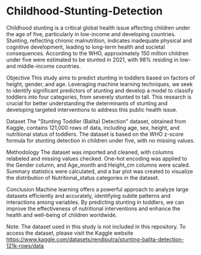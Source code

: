 # Childhood-Stunting-Detection

Childhood stunting is a critical global health issue affecting children under the age of five, particularly in low-income and developing countries. Stunting, reflecting chronic malnutrition, indicates inadequate physical and cognitive development, leading to long-term health and societal consequences. According to the WHO, approximately 150 million children under five were estimated to be stunted in 2021, with 98% residing in low- and middle-income countries.

Objective
This study aims to predict stunting in toddlers based on factors of  height, gender, and age. Leveraging machine learning techniques, we seek to identify significant predictors of stunting and develop a model to classify toddlers into four categories, from severely stunted to tall. This research is crucial for better understanding the determinants of stunting and developing targeted interventions to address this public health issue.

Dataset
The "Stunting Toddler (Balita) Detection" dataset, obtained from Kaggle, contains 121,000 rows of data, including age, sex, height, and nutritional status of toddlers. The dataset is based on the WHO z-score formula for stunting detection in children under five, with no missing values.

Methodology
The dataset was imported and cleaned, with columns relabeled and missing values checked. One-hot encoding was applied to the Gender column, and Age_month and Height_cm columns were scaled. Summary statistics were calculated, and a bar plot was created to visualize the distribution of Nutritional_status categories in the dataset.

Conclusion
Machine learning offers a powerful approach to analyze large datasets efficiently and accurately, identifying subtle patterns and interactions among variables. By predicting stunting in toddlers, we can improve the effectiveness of nutritional interventions and enhance the health and well-being of children worldwide.

Note: The dataset used in this study is not included in this repository. To access the dataset, please visit the Kaggle website https://www.kaggle.com/datasets/rendiputra/stunting-balita-detection-121k-rows/data
